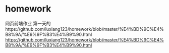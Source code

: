 # homework
网页前端作业
第一天的https://github.com/luxiang123/homework/blob/master/%E4%BD%9C%E4%B8%9A/%E9%9F%B3%E4%B9%90.html
https://github.com/luxiang123/homework/blob/master/%E4%BD%9C%E4%B8%9A/%E9%9F%B3%E4%B9%90.html
